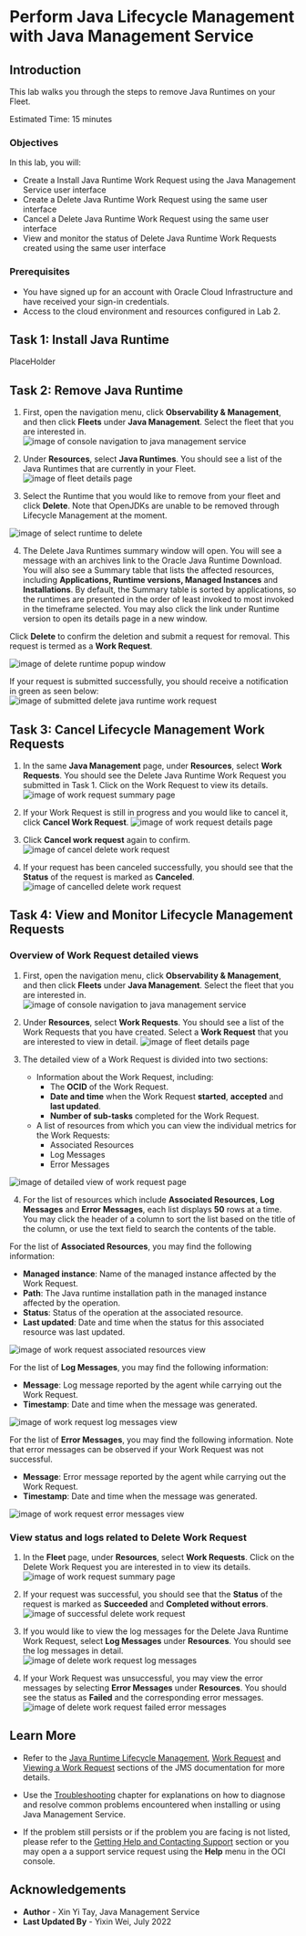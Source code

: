 # Perform Java Lifecycle Management with Java Management Service

## Introduction

This lab walks you through the steps to remove Java Runtimes on your Fleet.

Estimated Time: 15 minutes

### Objectives

In this lab, you will:

* Create a Install Java Runtime Work Request using the Java Management Service user interface
* Create a Delete Java Runtime Work Request using the same user interface
* Cancel a Delete Java Runtime Work Request using the same user interface
* View and monitor the status of Delete Java Runtime Work Requests created using the same user interface

### Prerequisites

* You have signed up for an account with Oracle Cloud Infrastructure and have received your sign-in credentials.
* Access to the cloud environment and resources configured in Lab 2.

## Task 1: Install Java Runtime

PlaceHolder

## Task 2: Remove Java Runtime

1. First, open the navigation menu, click **Observability & Management**, and then click **Fleets** under **Java Management**. Select the fleet that you are interested in.
 ![image of console navigation to java management service](images/console-navigation-jms.png)

2. Under **Resources**, select **Java Runtimes**. You should see a list of the Java Runtimes that are currently in your Fleet.
 ![image of fleet details page](images/fleet-details-page.png)

3. Select the Runtime that you would like to remove from your fleet and click **Delete**. Note that OpenJDKs are unable to be removed through Lifecycle Management at the moment.

  ![image of select runtime to delete](images/select-java-runtime-to-delete.png)

4. The Delete Java Runtimes summary window will open. You will see a message with an archives link to the Oracle Java Runtime Download. You will also see a Summary table that lists the affected resources, including **Applications, Runtime versions, Managed Instances** and **Installations**. By default, the Summary table is sorted by applications, so the runtimes are presented in the order of least invoked to most invoked in the timeframe selected. You may also click the link under Runtime version to open its details page in a new window.

  Click **Delete** to confirm the deletion and submit a request for removal. This request is termed as a **Work Request**.

  ![image of delete runtime popup window](images/delete-runtime-popup-window.png)

  If your request is submitted successfully, you should receive a notification in green as seen below:
  ![image of submitted delete java runtime work request](images/delete-java-runtime-work-request-submitted.png)

## Task 3: Cancel Lifecycle Management Work Requests

1. In the same **Java Management** page, under **Resources**, select **Work Requests**. You should see the Delete Java Runtime Work Request you submitted in Task 1. Click on the Work Request to view its details.
 ![image of work request summary page](images/work-request-summary-page.png)


2. If your Work Request is still in progress and you would like to cancel it, click **Cancel Work Request**.
  ![image of work request details page](images/delete-work-request-details-page.png)

3. Click **Cancel work request** again to confirm.
  ![image of cancel delete work request](images/cancel-delete-work-request.png)

4. If your request has been canceled successfully, you should see that the **Status** of the request is marked as **Canceled**.
  ![image of cancelled delete work request](images/canceled-delete-work-request.png)

## Task 4: View and Monitor Lifecycle Management Requests

### Overview of Work Request detailed views

1. First, open the navigation menu, click **Observability & Management**, and then click **Fleets** under **Java Management**. Select the fleet that you are interested in.
 ![image of console navigation to java management service](images/console-navigation-jms.png)

2. Under **Resources**, select **Work Requests**. You should see a list of the Work Requests that you have created. Select a **Work Request** that you are interested to view in detail.
 ![image of fleet details page](images/fleet-details-page.png)

3. The detailed view of a Work Request is divided into two sections:
    * Information about the Work Request, including:
        * The **OCID** of the Work Request.
        * **Date and time** when the Work Request **started**, **accepted** and **last updated**.
        * **Number of sub-tasks** completed for the Work Request.
    * A list of resources from which you can view the individual metrics for the Work Requests:
        * Associated Resources
        * Log Messages
        * Error Messages

  ![image of detailed view of work request page](images/work-request-detailed-view.png)


4. For the list of resources which include **Associated Resources**, **Log Messages** and **Error Messages**, each list displays **50** rows at a time. You may click the header of a column to sort the list based on the title of the column, or use the text field to search the contents of the table.

  For the list of **Associated Resources**, you may find the following information:
   * **Managed instance**: Name of the managed instance affected by the Work Request.
   * **Path**: The Java runtime installation path in the managed instance affected by the operation.
   * **Status**: Status of the operation at the associated resource.
   * **Last updated**: Date and time when the status for this associated resource was last updated.

  ![image of work request associated resources view](images/work-request-associated-resources.png)


  For the list of **Log Messages**, you may find the following information:
  * **Message**: Log message reported by the agent while carrying out the Work Request.
  * **Timestamp**: Date and time when the message was generated.

  ![image of work request log messages view](images/work-request-log-messages.png)


  For the list of **Error Messages**, you may find the following information. Note that error messages can be observed if your Work Request was not successful.
  * **Message**: Error message reported by the agent while carrying out the Work Request.
  * **Timestamp**: Date and time when the message was generated.

  ![image of work request error messages view](images/work-request-error-messages.png)

### View status and logs related to Delete Work Request

1. In the **Fleet** page, under **Resources**, select **Work Requests**. Click on the Delete Work Request you are interested in to view its details.
 ![image of work request summary page](images/work-request-summary-page.png)

2. If your request was successful, you should see that the **Status** of the request is marked as **Succeeded** and **Completed without errors**.
 ![image of successful delete work request](images/delete-java-runtime-succeeded.png)

3. If you would like to view the log messages for the Delete Java Runtime Work Request, select **Log Messages** under **Resources**. You should see the log messages in detail.
 ![image of delete work request log messages](images/delete-work-request-log-messages.png)

4. If your Work Request was unsuccessful, you may view the error messages by selecting **Error Messages** under **Resources**. You should see the status as **Failed** and the corresponding error messages.
  ![image of delete work request failed error messages](images/delete-work-request-failed-error-message.png)


## Learn More
* Refer to the [Java Runtime Lifecycle Management](https://docs.oracle.com/en-us/iaas/jms/doc/java-runtime-lifecycle-management.html), [Work Request](https://docs.oracle.com/en-us/iaas/jms/doc/getting-started-java-management-service.html#GUID-47C63464-BC0C-4059-B552-ED9F33E77ED3) and [Viewing a Work Request](https://docs.oracle.com/en-us/iaas/jms/doc/fleet-views.html#GUID-F649F0E5-DD54-4DEC-A0F1-942FE3552C93) sections of the JMS documentation for more details.

* Use the [Troubleshooting](https://docs.oracle.com/en-us/iaas/jms/doc/troubleshooting.html#GUID-2D613C72-10F3-4905-A306-4F2673FB1CD3) chapter for explanations on how to diagnose and resolve common problems encountered when installing or using Java Management Service.

* If the problem still persists or if the problem you are facing is not listed, please refer to the [Getting Help and Contacting Support](https://docs.oracle.com/en-us/iaas/Content/GSG/Tasks/contactingsupport.htm) section or you may open a a support service request using the **Help** menu in the OCI console.

## Acknowledgements

* **Author** - Xin Yi Tay, Java Management Service
* **Last Updated By** - Yixin Wei, July 2022
